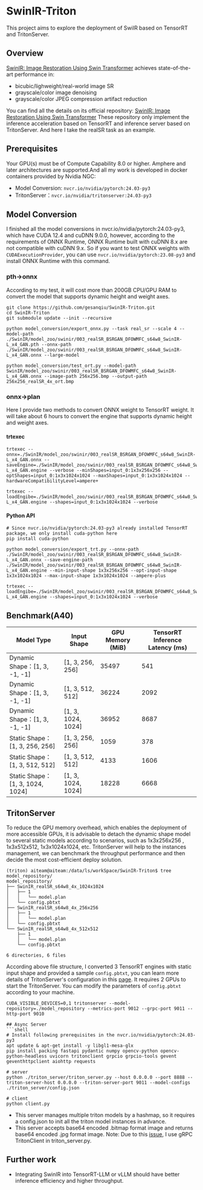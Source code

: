 # SwinIR-Triton
This project aims to explore the deployment of SwiIR based on TensorRT and TritonServer.

## Overview
[SwinIR: Image Restoration Using Swin Transformer](https://arxiv.org/pdf/2108.10257) achieves state-of-the-art performance in:
- bicubic/lighweight/real-world image SR
- grayscale/color image denoising
- grayscale/color JPEG compression artifact reduction

You can find all the details on its official repository: [SwinIR: Image Restoration Using Swin Transformer](https://github.com/JingyunLiang/SwinIR?tab=readme-ov-file)
These repository only implement the inference acceleration based on TensorRT and inference server based on TritonServer. And here I take the realSR task as an example.

## Prerequisites
Your GPU(s) must be of Compute Capability 8.0 or higher. Amphere and later architectures are supported.And all my work is developed in docker containers provided by Nvidia NGC:
- Model Conversion: `nvcr.io/nvidia/pytorch:24.03-py3`
- TritonServer：`nvcr.io/nvidia/tritonserver:24.03-py3`

## Model Conversion
I finished all the model conversions in nvcr.io/nvidia/pytorch:24.03-py3, which have CUDA 12.4 and cuDNN 9.0.0, however, according to the requirements of ONNX Runtime, ONNX Runtime built with cuDNN 8.x are not compatible with cuDNN 9.x. So if you want to test ONNX weights with `CUDAExecutionProvider`, you can use `nvcr.io/nvidia/pytorch:23.08-py3` and install ONNX Runtime with this command.

### pth->onnx
According to my test, it will cost more than 200GB CPU/GPU RAM to convert the model that supports dynamic height and weight axes.
```shell
git clone https://github.com/gesanqiu/SwinIR-Triton.git
cd SwinIR-Triton
git submodule update --init --recursive

python model_conversion/export_onnx.py --task real_sr --scale 4 --model-path ./SwinIR/model_zoo/swinir/003_realSR_BSRGAN_DFOWMFC_s64w8_SwinIR-L_x4_GAN.pth --onnx-path ./SwinIR/model_zoo/swinir/003_realSR_BSRGAN_DFOWMFC_s64w8_SwinIR-L_x4_GAN.onnx --large-model

python model_conversion/test_ort.py --model-path SwinIR/model_zoo/swinir/003_realSR_BSRGAN_DFOWMFC_s64w8_SwinIR-L_x4_GAN.onnx --image-path 256x256.bmp --output-path 256x256_realSR_4x_ort.bmp
```

### onnx->plan
Here I provide two methods to convert ONNX weight to TensorRT weight. It will take about 6 hours to convert the engine that supports dynamic height and weight axes.

#### trtexec
```shell
trtexec --onnx=./SwinIR/model_zoo/swinir/003_realSR_BSRGAN_DFOWMFC_s64w8_SwinIR-L_x4_GAN.onnx --saveEngine=./SwinIR/model_zoo/swinir/003_realSR_BSRGAN_DFOWMFC_s64w8_SwinIR-L_x4_GAN.engine --verbose --minShapes=input_0:1x3x256x256 --optShapes=input_0:1x3x1024x1024 --maxShapes=input_0:1x3x1024x1024 --hardwareCompatibilityLevel=ampere+

trtexec --loadEngibe=./SwinIR/model_zoo/swinir/003_realSR_BSRGAN_DFOWMFC_s64w8_SwinIR-L_x4_GAN.engine --shapes=input_0:1x3x1024x1024 --verbose
```

#### Python API
```shell
# Since nvcr.io/nvidia/pytorch:24.03-py3 already installed TensorRT package, we only install cuda-python here
pip install cuda-python

python model_conversion/export_trt.py --onnx-path ./SwinIR/model_zoo/swinir/003_realSR_BSRGAN_DFOWMFC_s64w8_SwinIR-L_x4_GAN.onnx --save-engine-path ./SwinIR/model_zoo/swinir/003_realSR_BSRGAN_DFOWMFC_s64w8_SwinIR-L_x4_GAN.engine --min-input-shape 1x3x256x256 --opt-input-shape 1x3x1024x1024 --max-input-shape 1x3x1024x1024 --ampere-plus

trtexec --loadEngibe=./SwinIR/model_zoo/swinir/003_realSR_BSRGAN_DFOWMFC_s64w8_SwinIR-L_x4_GAN.engine --shapes=input_0:1x3x1024x1024 --verbose
```

## Benchmark(A40)
| Model Type                | Input Shape         | GPU Memory (MiB) | TensorRT Inference Latency (ms) |
|---------------------------|---------------------|------------------|---------------------------------|
| Dynamic Shape：[1, 3, -1, -1] | [1, 3, 256, 256]   | 35497            | 541                             |
| Dynamic Shape：[1, 3, -1, -1] | [1, 3, 512, 512]   | 36224            | 2092                            |
| Dynamic Shape：[1, 3, -1, -1] | [1, 3, 1024, 1024] | 36952            | 8687                            |
| Static Shape：[1, 3, 256, 256] | [1, 3, 256, 256]   | 1059             | 378                             |
| Static Shape：[1, 3, 512, 512] | [1, 3, 512, 512]   | 4133             | 1606                            |
| Static Shape：[1, 3, 1024, 1024] | [1, 3, 1024, 1024] | 18228            | 6668                            |


## TritonServer
To reduce the GPU memory overhead, which enables the deployment of more accessible GPUs, it is advisable to detach the dynamic shape model to several static models according to scenarios, such as 1x3x256x256 , 1x3x512x512, 1x3x1024x1024, etc. TritonServer will help to the instances management, we can benchmark the throughput performance and then decide the most cost-efficient deploy solution.

```shell
(triton) aiteam@aiteam:/data/ls/workSpace/SwinIR-Triton$ tree model_repository/
model_repository/
├── SwinIR_realSR_s64w8_4x_1024x1024
│   ├── 1
│   │   └── model.plan
│   └── config.pbtxt
├── SwinIR_realSR_s64w8_4x_256x256
│   ├── 1
│   │   └── model.plan
│   └── config.pbtxt
└── SwinIR_realSR_s64w8_4x_512x512
    ├── 1
    │   └── model.plan
    └── config.pbtxt

6 directories, 6 files
```
According above file structure, I converted 3 TensorRT engines with static input shape and provided a sample `config.pbtxt`, you can learn more details of TritonServer's configuration in this [page](https://github.com/triton-inference-server/server/blob/v2.33.0/docs/user_guide/model_configuration.md).
It requires 2 GPUs to start the TritonServer. You can modify the parameters of `config.pbtxt` according to your machine.

```shell
CUDA_VISIBLE_DEVICES=0,1 tritonserver --model-repository=./model_repository --metrics-port 9012 --grpc-port 9011 --http-port 9010

## Async Server
```shell
# Install following prerequisites in the nvcr.io/nvidia/pytorch:24.03-py3
apt update & apt-get install -y libgl1-mesa-glx
pip install packing fastapi pydantic numpy opencv-python opencv-python-headless uvicorn tritonclient grpcio grpcio-tools gevent geventhttpclient aiohttp requests

# server
python ./triton_server/triton_server.py --host 0.0.0.0 --port 8888 --triton-server-host 0.0.0.0 --triton-server-port 9011 --model-configs ./triton_server/config.json

# client
python client.py
```

- This server manages multiple triton models by a hashmap, so it requires a config.json to init all the triton model instances in advance.
- This server accepts base64 encoded .bitmap format image and returns base64 encoded .jpg format image.
Note: Due to this [issue](https://github.com/triton-inference-server/server/issues/7343), I use gRPC TritonClient in triton_server.py.

## Further work
- Integrating SwinIR into TensorRT-LLM or vLLM should have better inference efficiency and higher throughput.
